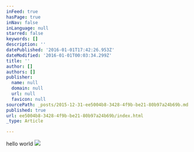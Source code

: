 ```yaml
---
inFeed: true
hasPage: true
inNav: false
inLanguage: null
starred: false
keywords: []
description: ''
datePublished: '2016-01-01T17:42:26.953Z'
dateModified: '2016-01-01T00:03:34.299Z'
title: ''
author: []
authors: []
publisher:
  name: null
  domain: null
  url: null
  favicon: null
sourcePath: _posts/2015-12-31-ee5004b8-3428-4f9b-be21-80b97a24b69b.md
published: true
url: ee5004b8-3428-4f9b-be21-80b97a24b69b/index.html
_type: Article

---
```

hello world
![](https://the-grid-user-content.s3-us-west-2.amazonaws.com/47e26daf-1caa-43bd-ae7a-238c55e51091.jpg)